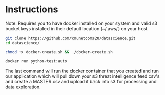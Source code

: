 # Instructions

Note: Requires you to have docker installed on your system and valid s3 bucket keys installed in their default location (~/.aws/) on your host.

```bash
git clone https://github.com/cmunetcoms20/datascience.git
cd datascience/
```
```bash
chmod +x docker-create.sh && ./docker-create.sh
```

```bash
docker run python-test:auto
```

The last command will run the docker container that you created and run our application which will pull down your s3 threat intelligence feed csv's and create a MASTER.csv and upload it back into s3 for processing and data exploration.



